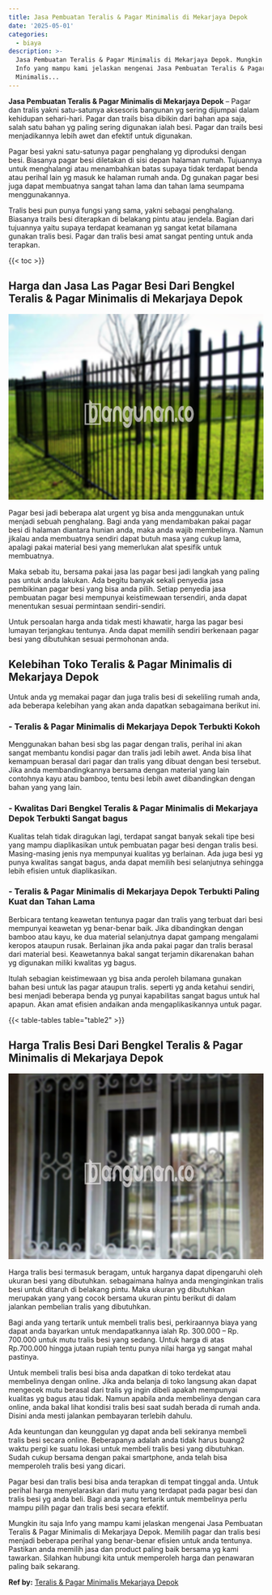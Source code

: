 ```yaml
---
title: Jasa Pembuatan Teralis & Pagar Minimalis di Mekarjaya Depok
date: '2025-05-01'
categories:
  - biaya
description: >-
  Jasa Pembuatan Teralis & Pagar Minimalis di Mekarjaya Depok. Mungkin itu saja
  Info yang mampu kami jelaskan mengenai Jasa Pembuatan Teralis & Pagar
  Minimalis...
---
```


**Jasa Pembuatan Teralis & Pagar Minimalis di Mekarjaya Depok** – Pagar dan tralis yakni satu-satunya aksesoris bangunan yg sering dijumpai dalam kehidupan sehari-hari. Pagar dan trails bisa dibikin dari bahan apa saja, salah satu bahan yg paling sering digunakan ialah besi. Pagar dan trails besi menjadikannya lebih awet dan efektif untuk digunakan.

Pagar besi yakni satu-satunya pagar penghalang yg diproduksi dengan besi. Biasanya pagar besi diletakan di sisi depan halaman rumah. Tujuannya untuk menghalangi atau menambahkan batas supaya tidak terdapat benda atau perihal lain yg masuk ke halaman rumah anda. Dg gunakan pagar besi juga dapat membuatnya sangat tahan lama dan tahan lama seumpama menggunakannya.

Tralis besi pun punya fungsi yang sama, yakni sebagai penghalang. Biasanya trails besi diterapkan di belakang pintu atau jendela. Bagian dari tujuannya yaitu supaya terdapat keamanan yg sangat ketat bilamana gunakan tralis besi. Pagar dan tralis besi amat sangat penting untuk anda terapkan.

{{< toc >}}

## Harga dan Jasa Las Pagar Besi Dari Bengkel Teralis & Pagar Minimalis di Mekarjaya Depok

![Jasa Pembuatan Teralis & Pagar Minimalis di Mekarjaya Depok](/images/pagar-minimalis-murah-24.png)

Pagar besi jadi beberapa alat urgent yg bisa anda menggunakan untuk menjadi sebuah penghalang. Bagi anda yang mendambakan pakai pagar besi di halaman diantara hunian anda, maka anda wajib membelinya. Namun jikalau anda membuatnya sendiri dapat butuh masa yang cukup lama, apalagi pakai material besi yang memerlukan alat spesifik untuk membuatnya.

Maka sebab itu, bersama pakai jasa las pagar besi jadi langkah yang paling pas untuk anda lakukan. Ada begitu banyak sekali penyedia jasa pembikinan pagar besi yang bisa anda pilih. Setiap penyedia jasa pembuatan pagar besi mempunyai keistimewaan tersendiri, anda dapat menentukan sesuai permintaan sendiri-sendiri.

Untuk persoalan harga anda tidak mesti khawatir, harga las pagar besi lumayan terjangkau tentunya. Anda dapat memilih sendiri berkenaan pagar besi yang dibutuhkan sesuai permohonan anda.

## Kelebihan Toko Teralis & Pagar Minimalis di Mekarjaya Depok

Untuk anda yg memakai pagar dan juga tralis besi di sekeliling rumah anda, ada beberapa kelebihan yang akan anda dapatkan sebagaimana berikut ini.

### \- Teralis & Pagar Minimalis di Mekarjaya Depok Terbukti Kokoh

Menggunakan bahan besi sbg las pagar dengan tralis, perihal ini akan sangat membantu kondisi pagar dan tralis jadi lebih awet. Anda bisa lihat kemampuan berasal dari pagar dan tralis yang dibuat dengan besi tersebut. Jika anda membandingkannya bersama dengan material yang lain contohnya kayu atau bamboo, tentu besi lebih awet dibandingkan dengan bahan yang yang lain.

### \- Kwalitas Dari Bengkel Teralis & Pagar Minimalis di Mekarjaya Depok Terbukti Sangat bagus

Kualitas telah tidak diragukan lagi, terdapat sangat banyak sekali tipe besi yang mampu diaplikasikan untuk pembuatan pagar besi dengan tralis besi. Masing-masing jenis nya mempunyai kualitas yg berlainan. Ada juga besi yg punya kwalitas sangat bagus, anda dapat memilih besi selanjutnya sehingga lebih efisien untuk diaplikasikan.

### \- Teralis & Pagar Minimalis di Mekarjaya Depok Terbukti Paling Kuat dan Tahan Lama

Berbicara tentang keawetan tentunya pagar dan tralis yang terbuat dari besi mempunyai keawetan yg benar-benar baik. Jika dibandingkan dengan bamboo atau kayu, ke dua material selanjutnya dapat gampang mengalami keropos ataupun rusak. Berlainan jika anda pakai pagar dan tralis berasal dari material besi. Keawetannya bakal sangat terjamin dikarenakan bahan yg digunakan miliki kwalitas yg bagus.

Itulah sebagian keistimewaan yg bisa anda peroleh bilamana gunakan bahan besi untuk las pagar ataupun tralis. seperti yg anda ketahui sendiri, besi menjadi beberapa benda yg punyai kapabilitas sangat bagus untuk hal apapun. Akan amat efisien andaikan anda mengaplikasikannya untuk pagar.

{{< table-tables table="table2" >}}

## Harga Tralis Besi Dari Bengkel Teralis & Pagar Minimalis di Mekarjaya Depok

![Jasa Pembuatan Teralis & Pagar Minimalis di Mekarjaya Depok](/images/teralis-minimalis-murah-06.png)

Harga tralis besi termasuk beragam, untuk harganya dapat dipengaruhi oleh ukuran besi yang dibutuhkan. sebagaimana halnya anda menginginkan tralis besi untuk ditaruh di belakang pintu. Maka ukuran yg dibutuhkan merupakan yang yang cocok bersama ukuran pintu berikut di dalam jalankan pembelian tralis yang dibutuhkan.

Bagi anda yang tertarik untuk membeli tralis besi, perkiraannya biaya yang dapat anda bayarkan untuk mendapatkannya ialah Rp. 300.000 – Rp. 700.000 untuk mutu tralis besi yang sedang. Untuk harga di atas Rp.700.000 hingga jutaan rupiah tentu punya nilai harga yg sangat mahal pastinya.

Untuk membeli tralis besi bisa anda dapatkan di toko terdekat atau membelinya dengan online. Jika anda belanja di toko langsung akan dapat mengecek mutu berasal dari tralis yg ingin dibeli apakah mempunyai kualitas yg bagus atau tidak. Namun apabila anda membelinya dengan cara online, anda bakal lihat kondisi tralis besi saat sudah berada di rumah anda. Disini anda mesti jalankan pembayaran terlebih dahulu.

Ada keuntungan dan keunggulan yg dapat anda beli sekiranya membeli tralis besi secara online. Beberapanya adalah anda tidak harus buang2 waktu pergi ke suatu lokasi untuk membeli tralis besi yang dibutuhkan. Sudah cukup bersama dengan pakai smartphone, anda telah bisa memperoleh tralis besi yang dicari.

Pagar besi dan tralis besi bisa anda terapkan di tempat tinggal anda. Untuk perihal harga menyelaraskan dari mutu yang terdapat pada pagar besi dan tralis besi yg anda beli. Bagi anda yang tertarik untuk membelinya perlu mampu pilih pagar dan tralis besi secara efektif.

Mungkin itu saja Info yang mampu kami jelaskan mengenai Jasa Pembuatan Teralis & Pagar Minimalis di Mekarjaya Depok. Memilih pagar dan tralis besi menjadi beberapa perihal yang benar-benar efisien untuk anda tentunya. Pastikan anda memilih jasa dan product paling baik bersama yg kami tawarkan. Silahkan hubungi kita untuk memperoleh harga dan penawaran paling baik sekarang.

**Ref by:** [Teralis & Pagar Minimalis Mekarjaya Depok](https://id.wikipedia.org/wiki/Teralis)
